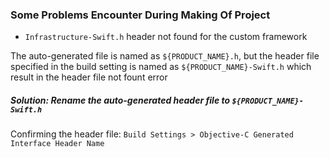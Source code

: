 ### Some Problems Encounter During Making Of Project

- `Infrastructure-Swift.h` header not found for the custom framework 

The auto-generated file is named as `${PRODUCT_NAME}.h`, but the header file specified in the build setting is named as `${PRODUCT_NAME}-Swift.h` which result in the header file not fount error

##### Solution: Rename the auto-generated header file to `${PRODUCT_NAME}-Swift.h`

Confirming the header file: `Build Settings > Objective-C Generated Interface Header Name`
